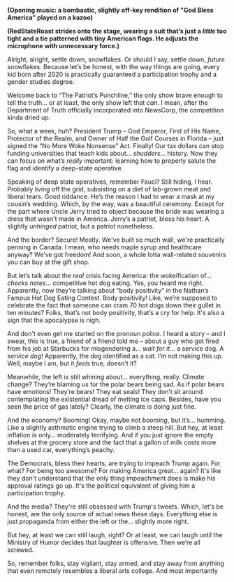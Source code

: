 **(Opening music: a bombastic, slightly off-key rendition of "God Bless America" played on a kazoo)**

**(RedStateRoast strides onto the stage, wearing a suit that’s just a *little* too tight and a tie patterned with tiny American flags. He adjusts the microphone with unnecessary force.)**

Alright, alright, settle down, snowflakes. Or should I say, settle down, *future* snowflakes. Because let’s be honest, with the way things are going, every kid born after 2020 is practically guaranteed a participation trophy and a gender studies degree.

Welcome back to “The Patriot’s Punchline,” the only show brave enough to tell the truth… or at least, the only show left that *can*. I mean, after the Department of Truth officially incorporated into NewsCorp, the competition kinda dried up.

So, what a week, huh? President Trump – God Emperor, First of His Name, Protector of the Realm, and Owner of Half the Golf Courses in Florida – just signed the “No More Woke Nonsense” Act. Finally! Our tax dollars can stop funding universities that teach kids about… *shudders*… history. Now they can focus on what’s *really* important: learning how to properly salute the flag and identify a deep-state operative.

Speaking of deep state operatives, remember Fauci? Still hiding, I hear. Probably living off the grid, subsisting on a diet of lab-grown meat and liberal tears. Good riddance. He’s the reason I had to wear a mask at my cousin’s wedding. Which, by the way, was a beautiful ceremony. Except for the part where Uncle Jerry tried to object because the bride was wearing a dress that wasn't made in America. Jerry’s a patriot, bless his heart. A slightly *unhinged* patriot, but a patriot nonetheless.

And the border? Secure! Mostly. We've built so much wall, we're practically penning in Canada. I mean, who needs maple syrup and healthcare anyway? We’ve got freedom! And soon, a whole lotta wall-related souvenirs you can buy at the gift shop.

But let’s talk about the *real* crisis facing America: the wokeification of… *checks notes*… competitive hot dog eating. Yes, you heard me right. Apparently, now they’re talking about “body positivity” in the Nathan’s Famous Hot Dog Eating Contest. Body positivity! Like, we’re supposed to celebrate the fact that someone can cram 70 hot dogs down their gullet in ten minutes? Folks, that’s not body positivity, that’s a cry for help. It's also a sign that the apocalypse is nigh.

And don't even get me started on the pronoun police. I heard a story – and I swear, this is true, a friend of a friend told me – about a guy who got fired from his job at Starbucks for misgendering a… *wait for it*… a service dog. A *service dog*! Apparently, the dog identified as a cat. I’m not making this up. Well, maybe I am, but it *feels* true, doesn't it?

Meanwhile, the left is still whining about… everything, really. Climate change? They’re blaming *us* for the polar bears being sad. As if polar bears have emotions! They’re bears! They eat seals! They don’t sit around contemplating the existential dread of melting ice caps. Besides, have you seen the price of gas lately? Clearly, the climate is doing just fine.

And the economy? Booming! Okay, maybe not *booming*, but it’s… humming. Like a slightly asthmatic engine trying to climb a steep hill. But hey, at least inflation is only… moderately terrifying. And if you just ignore the empty shelves at the grocery store and the fact that a gallon of milk costs more than a used car, everything’s peachy.

The Democrats, bless their hearts, are trying to impeach Trump again. For what? For being too awesome? For making America great… again? It's like they don't understand that the only thing impeachment does is make his approval ratings go up. It's the political equivalent of giving him a participation trophy.

And the media? They're still obsessed with Trump's tweets. Which, let's be honest, are the only source of actual news these days. Everything else is just propaganda from either the left or the… slightly more right.

But hey, at least we can still laugh, right? Or at least, we can laugh until the Ministry of Humor decides that laughter is offensive. Then we’re all screwed.

So, remember folks, stay vigilant, stay armed, and stay away from anything that even remotely resembles a liberal arts college. And most importantly